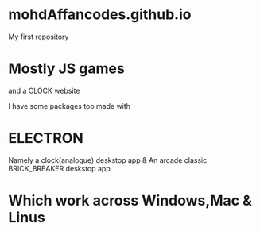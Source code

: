 # mohdAffancodes.github.io
My first repository 

# Mostly JS games
and a CLOCK website

I have some packages too made with 
# ELECTRON 
Namely a clock(analogue) deskstop app
&
An arcade classic BRICK_BREAKER deskstop app

# Which work across Windows,Mac & Linus
